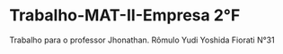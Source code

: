 # Trabalho-MAT-II-Empresa 2°F
Trabalho para o professor Jhonathan.
Rômulo Yudi Yoshida Fiorati N°31
